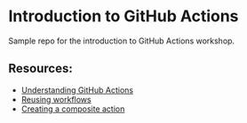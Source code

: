 # Introduction to GitHub Actions

Sample repo for the introduction to GitHub Actions workshop.

## Resources:

* [Understanding GitHub Actions](https://docs.github.com/en/actions/learn-github-actions/understanding-github-actions)
* [Reusing workflows](https://docs.github.com/en/actions/using-workflows/reusing-workflows)
* [Creating a composite action](https://docs.github.com/en/actions/creating-actions/creating-a-composite-action)
